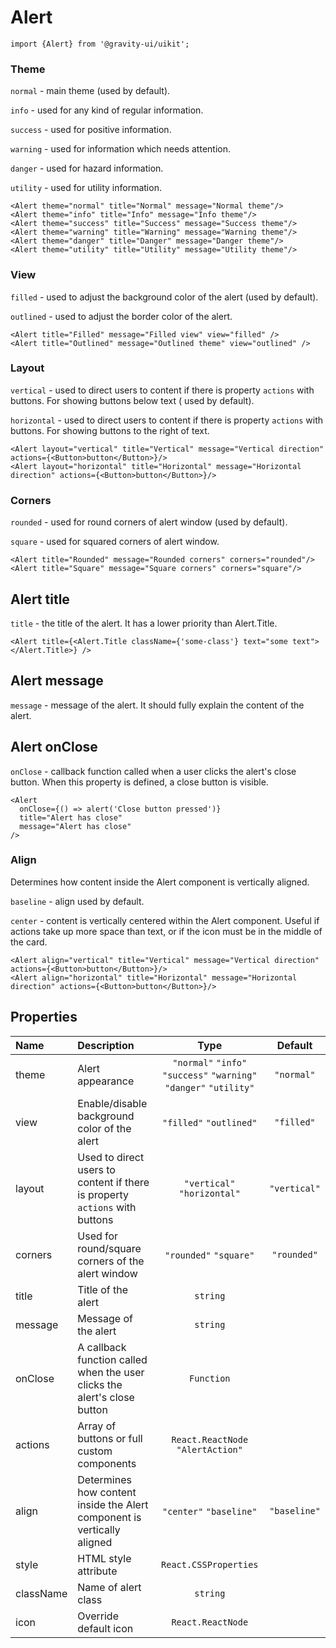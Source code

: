 <!--GITHUB_BLOCK-->

# Alert

<!--/GITHUB_BLOCK-->

```tsx
import {Alert} from '@gravity-ui/uikit';
```

### Theme

`normal` - main theme (used by default).

`info` - used for any kind of regular information.

`success` - used for positive information.

`warning` - used for information which needs attention.

`danger` - used for hazard information.

`utility` - used for utility information.

<!--LANDING_BLOCK
<ExampleBlock
    code={`
<Alert theme="normal" title="Normal" message="Normal theme" />
<Alert theme="info" title="Info" message="Info theme" />
<Alert theme="success" title="Success" message="Success theme" />
<Alert theme="warning" title="Warning" message="Warning theme" />
<Alert theme="danger" title="Danger" message="Danger theme" />
<Alert theme="utility" title="utility" message="Utility theme" />
`}>
    <UIKit.Alert theme="normal" title="Normal" message="Normal theme" />
    <UIKit.Alert theme="info" title="Info" message="Info theme" />
    <UIKit.Alert theme="success" title="Success" message="Success theme" />
    <UIKit.Alert theme="warning" title="Warning" message="Warning theme" />
    <UIKit.Alert theme="danger" title="Danger" message="Danger theme" />
    <UIKit.Alert theme="utility" title="Utility" message="Utility theme" />
</ExampleBlock>
LANDING_BLOCK-->

<!--GITHUB_BLOCK-->

```tsx
<Alert theme="normal" title="Normal" message="Normal theme"/>
<Alert theme="info" title="Info" message="Info theme"/>
<Alert theme="success" title="Success" message="Success theme"/>
<Alert theme="warning" title="Warning" message="Warning theme"/>
<Alert theme="danger" title="Danger" message="Danger theme"/>
<Alert theme="utility" title="Utility" message="Utility theme"/>
```

<!--/GITHUB_BLOCK-->

### View

`filled` - used to adjust the background color of the alert (used by default).

`outlined` - used to adjust the border color of the alert.

<!--LANDING_BLOCK
<ExampleBlock
    code={`
<Alert title="Filled" message="Filled view" view="filled" />
<Alert title="Outlined" message="Outlined theme" view="outlined" />
`}
>
    <UIKit.Alert title="Filled" message="Filled view" view="filled" />
    <UIKit.Alert title="Outlined" message="Outlined theme" view="outlined" />
</ExampleBlock>
LANDING_BLOCK-->

<!--GITHUB_BLOCK-->

```
<Alert title="Filled" message="Filled view" view="filled" />
<Alert title="Outlined" message="Outlined theme" view="outlined" />
```

<!--/GITHUB_BLOCK-->

### Layout

`vertical` - used to direct users to content if there is property `actions` with buttons. For showing buttons below text (
used
by default).

`horizontal` - used to direct users to content if there is property `actions` with buttons. For showing buttons to the right
of text.

<!--LANDING_BLOCK
<ExampleBlock
    code={`
<Alert layout="vertical" title="Vertical" message="Vertical direction" actions={<Button>button</Button>} />
<Alert layout="horizontal" title="Horizontal" message="Horizontal direction" actions={<Button>button</Button>} />
`}>
    <UIKit.Alert layout="vertical" title="Vertical" message="Vertical direction" actions={<UIKit.Button>button</UIKit.Button>} />
    <UIKit.Alert layout="horizontal" title="Horizontal" message="Horizontal direction" actions={<UIKit.Button>button</UIKit.Button>} />
</ExampleBlock>
LANDING_BLOCK-->

<!--GITHUB_BLOCK-->

```tsx
<Alert layout="vertical" title="Vertical" message="Vertical direction" actions={<Button>button</Button>}/>
<Alert layout="horizontal" title="Horizontal" message="Horizontal direction" actions={<Button>button</Button>}/>
```

<!--/GITHUB_BLOCK-->

### Corners

`rounded` - used for round corners of alert window (used by default).

`square` - used for squared corners of alert window.

<!--LANDING_BLOCK
<ExampleBlock
    code={`
<Alert title="Rounded" message="Rounded corners" corners="rounded"  />
<Alert title="Square" message="Square corners" corners="square" />
`}
>
    <UIKit.Alert title="Rounded" message="Rounded corners" corners="rounded"  />
    <UIKit.Alert title="Square" message="Square corners" corners="square" />
</ExampleBlock>
LANDING_BLOCK-->

<!--GITHUB_BLOCK-->

```tsx
<Alert title="Rounded" message="Rounded corners" corners="rounded"/>
<Alert title="Square" message="Square corners" corners="square"/>
```

<!--/GITHUB_BLOCK-->

## Alert title

`title` - the title of the alert. It has a lower priority than Alert.Title.

<!--LANDING_BLOCK
<ExampleBlock
    code={`
<Alert title={<Alert.Title className={'some-class'} text="some text"></Alert.Title>} />
`}
>
    <UIKit.Alert title={<UIKit.Alert.Title className={'some-class'} text="some text"></UIKit.Alert.Title>} />
</ExampleBlock>
LANDING_BLOCK-->

<!--GITHUB_BLOCK-->

```tsx
<Alert title={<Alert.Title className={'some-class'} text="some text"></Alert.Title>} />
```

<!--/GITHUB_BLOCK-->

## Alert message

`message` - message of the alert. It should fully explain the content of the alert.

## Alert onClose

`onClose` - callback function called when a user clicks the alert's close button. When this property is defined, a close button is visible.

<!--LANDING_BLOCK
<ExampleBlock
    code={`
<Alert onClose={() => alert('Close button pressed')} title="Alert has close" message="Alert has close" />
`}
>
    <UIKit.Alert onClose={() => alert('Close button pressed')} title="Alert has close" message="Alert has close" />
</ExampleBlock>
LANDING_BLOCK-->

<!--GITHUB_BLOCK-->

```tsx
<Alert
  onClose={() => alert('Close button pressed')}
  title="Alert has close"
  message="Alert has close"
/>
```

<!--/GITHUB_BLOCK-->

### Align

Determines how content inside the Alert component is vertically aligned.

`baseline` - align used by default.

`center` - content is vertically centered within the Alert component. Useful if actions take up
more space than text,
or if the icon must be in the middle of the card.

<!--LANDING_BLOCK
<ExampleBlock
    code={`
<Alert align="baseline" theme="info" title="Baseline" message="Baseline align" actions={<Button>button</Button>} />
<Alert align="center" theme="info" title="Center" message="Center align" actions={<Button>button</Button>} align="center"/>
`}>
    <UIKit.Alert align="baseline" theme="info" title="Baseline" message="Baseline align" actions={<UIKit.Button>button</UIKit.Button>} />
    <UIKit.Alert align="center" theme="info" title="Center" message="Center align" actions={<UIKit.Button>button</UIKit.Button>} align="center"/>
</ExampleBlock>
LANDING_BLOCK-->

<!--GITHUB_BLOCK-->

```tsx
<Alert align="vertical" title="Vertical" message="Vertical direction" actions={<Button>button</Button>}/>
<Alert align="horizontal" title="Horizontal" message="Horizontal direction" actions={<Button>button</Button>}/>
```

<!--/GITHUB_BLOCK-->

## Properties

| Name      | Description                                                                 |                                Type                                |   Default    |
| :-------- | :-------------------------------------------------------------------------- | :----------------------------------------------------------------: | :----------: |
| theme     | Alert appearance                                                            | `"normal"` `"info"` `"success"` `"warning"` `"danger"` `"utility"` |  `"normal"`  |
| view      | Enable/disable background color of the alert                                |                      `"filled"` `"outlined"`                       |  `"filled"`  |
| layout    | Used to direct users to content if there is property `actions` with buttons |                    `"vertical"` `"horizontal"`                     | `"vertical"` |
| corners   | Used for round/square corners of the alert window                           |                       `"rounded"` `"square"`                       | `"rounded"`  |
| title     | Title of the alert                                                          |                              `string`                              |              |
| message   | Message of the alert                                                        |                              `string`                              |              |
| onClose   | A callback function called when the user clicks the alert's close button    |                             `Function`                             |              |
| actions   | Array of buttons or full custom components                                  |                 `React.ReactNode` `"AlertAction"`                  |              |
| align     | Determines how content inside the Alert component is vertically aligned     |                      `"center"` `"baseline"`                       | `"baseline"` |
| style     | HTML style attribute                                                        |                       `React.CSSProperties`                        |              |
| className | Name of alert class                                                         |                              `string`                              |              |
| icon      | Override default icon                                                       |                         `React.ReactNode`                          |              |
